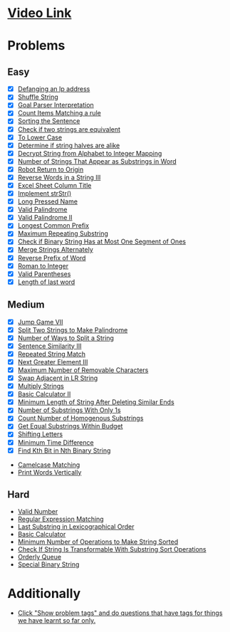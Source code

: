 # [Video Link](https://youtu.be/zL1DPZ0Ovlo)

# Problems

## Easy

- [x] [Defanging an Ip address](https://leetcode.com/problems/defanging-an-ip-address/)
- [x] [Shuffle String](https://leetcode.com/problems/shuffle-string/)
- [x] [Goal Parser Interpretation](https://leetcode.com/problems/goal-parser-interpretation/)
- [x] [Count Items Matching a rule](https://leetcode.com/problems/count-items-matching-a-rule/)
- [x] [Sorting the Sentence](https://leetcode.com/problems/sorting-the-sentence/)
- [x] [Check if two strings are equivalent](https://leetcode.com/problems/check-if-two-string-arrays-are-equivalent/)
- [x] [To Lower Case](https://leetcode.com/problems/to-lower-case/)
- [x] [Determine if string halves are alike](https://leetcode.com/problems/determine-if-string-halves-are-alike/)
- [x] [Decrypt String from Alphabet to Integer Mapping](https://leetcode.com/problems/decrypt-string-from-alphabet-to-integer-mapping/)
- [x] [Number of Strings That Appear as Substrings in Word](https://leetcode.com/problems/number-of-strings-that-appear-as-substrings-in-word/)
- [x] [Robot Return to Origin](https://leetcode.com/problems/robot-return-to-origin/)
- [x] [Reverse Words in a String III](https://leetcode.com/problems/reverse-words-in-a-string-iii/)
- [x] [Excel Sheet Column Title](https://leetcode.com/problems/excel-sheet-column-title/)
- [x] [Implement strStr()](https://leetcode.com/problems/implement-strstr/)
- [x] [Long Pressed Name](https://leetcode.com/problems/long-pressed-name/)
- [x] [Valid Palindrome](https://leetcode.com/problems/valid-palindrome/)
- [x] [Valid Palindrome II](https://leetcode.com/problems/valid-palindrome-ii/)
- [x] [Longest Common Prefix](https://leetcode.com/problems/longest-common-prefix/)
- [x] [Maximum Repeating Substring](https://leetcode.com/problems/maximum-repeating-substring/)
- [x] [Check if Binary String Has at Most One Segment of Ones](https://leetcode.com/problems/check-if-binary-string-has-at-most-one-segment-of-ones/)
- [x] [Merge Strings Alternately](https://leetcode.com/problems/merge-strings-alternately/)
- [x] [Reverse Prefix of Word](https://leetcode.com/problems/reverse-prefix-of-word/)
- [x] [Roman to Integer](https://leetcode.com/problems/roman-to-integer/)
- [x] [Valid Parentheses](https://leetcode.com/problems/valid-parentheses/)
- [x] [Length of last word](https://leetcode.com/problems/length-of-last-word/)

## Medium

- [x] [Jump Game VII](https://leetcode.com/problems/jump-game-vii/)
- [x] [Split Two Strings to Make Palindrome](https://leetcode.com/problems/split-two-strings-to-make-palindrome/)
- [x] [Number of Ways to Split a String](https://leetcode.com/problems/number-of-ways-to-split-a-string/)
- [x] [Sentence Similarity III](https://leetcode.com/problems/sentence-similarity-iii/)
- [x] [Repeated String Match](https://leetcode.com/problems/repeated-string-match/)
- [x] [Next Greater Element III](https://leetcode.com/problems/next-greater-element-iii/)
- [x] [Maximum Number of Removable Characters](https://leetcode.com/problems/maximum-number-of-removable-characters/)
- [x] [Swap Adjacent in LR String](https://leetcode.com/problems/swap-adjacent-in-lr-string/)
- [x] [Multiply Strings](https://leetcode.com/problems/multiply-strings/)
- [x] [Basic Calculator II](https://leetcode.com/problems/basic-calculator-ii/)
- [x] [Minimum Length of String After Deleting Similar Ends](https://leetcode.com/problems/minimum-length-of-string-after-deleting-similar-ends/)
- [x] [Number of Substrings With Only 1s](https://leetcode.com/problems/number-of-substrings-with-only-1s/)
- [x] [Count Number of Homogenous Substrings](https://leetcode.com/problems/count-number-of-homogenous-substrings/)
- [x] [Get Equal Substrings Within Budget](https://leetcode.com/problems/get-equal-substrings-within-budget/)
- [x] [Shifting Letters](https://leetcode.com/problems/shifting-letters/)
- [x] [Minimum Time Difference](https://leetcode.com/problems/minimum-time-difference/)
- [x] [Find Kth Bit in Nth Binary String](https://leetcode.com/problems/find-kth-bit-in-nth-binary-string/)
- [Camelcase Matching](https://leetcode.com/problems/camelcase-matching/)
- [Print Words Vertically](https://leetcode.com/problems/print-words-vertically/)

## Hard

- [Valid Number](https://leetcode.com/problems/valid-number/)
- [Regular Expression Matching](https://leetcode.com/problems/regular-expression-matching/)
- [Last Substring in Lexicographical Order](https://leetcode.com/problems/last-substring-in-lexicographical-order/)
- [Basic Calculator](https://leetcode.com/problems/basic-calculator/)
- [Minimum Number of Operations to Make String Sorted](https://leetcode.com/problems/minimum-number-of-operations-to-make-string-sorted/)
- [Check If String Is Transformable With Substring Sort Operations](https://leetcode.com/problems/check-if-string-is-transformable-with-substring-sort-operations/)
- [Orderly Queue](https://leetcode.com/problems/orderly-queue/)
- [Special Binary String](https://leetcode.com/problems/special-binary-string/)

# Additionally

- [Click "Show problem tags" and do questions that have tags for things we have learnt so far only.](https://leetcode.com/tag/string/)
